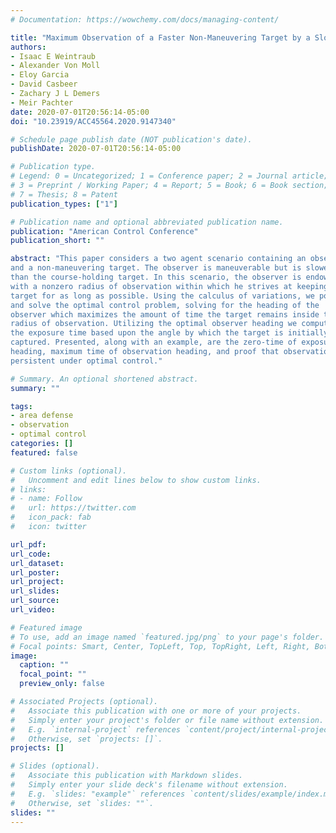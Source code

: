 ```yaml
---
# Documentation: https://wowchemy.com/docs/managing-content/

title: "Maximum Observation of a Faster Non-Maneuvering Target by a Slower Observer"
authors: 
- Isaac E Weintraub
- Alexander Von Moll
- Eloy Garcia
- David Casbeer
- Zachary J L Demers
- Meir Pachter
date: 2020-07-01T20:56:14-05:00
doi: "10.23919/ACC45564.2020.9147340"

# Schedule page publish date (NOT publication's date).
publishDate: 2020-07-01T20:56:14-05:00

# Publication type.
# Legend: 0 = Uncategorized; 1 = Conference paper; 2 = Journal article;
# 3 = Preprint / Working Paper; 4 = Report; 5 = Book; 6 = Book section;
# 7 = Thesis; 8 = Patent
publication_types: ["1"]

# Publication name and optional abbreviated publication name.
publication: "American Control Conference"
publication_short: ""

abstract: "This paper considers a two agent scenario containing an observer
and a non-maneuvering target. The observer is maneuverable but is slower
than the course-holding target. In this scenario, the observer is endowed
with a nonzero radius of observation within which he strives at keeping the
target for as long as possible. Using the calculus of variations, we pose
and solve the optimal control problem, solving for the heading of the
observer which maximizes the amount of time the target remains inside the
radius of observation. Utilizing the optimal observer heading we compute
the exposure time based upon the angle by which the target is initially
captured. Presented, along with an example, are the zero-time of exposure
heading, maximum time of observation heading, and proof that observation is
persistent under optimal control."

# Summary. An optional shortened abstract.
summary: ""

tags: 
- area defense
- observation
- optimal control
categories: []
featured: false

# Custom links (optional).
#   Uncomment and edit lines below to show custom links.
# links:
# - name: Follow
#   url: https://twitter.com
#   icon_pack: fab
#   icon: twitter

url_pdf:
url_code:
url_dataset:
url_poster:
url_project:
url_slides:
url_source:
url_video:

# Featured image
# To use, add an image named `featured.jpg/png` to your page's folder. 
# Focal points: Smart, Center, TopLeft, Top, TopRight, Left, Right, BottomLeft, Bottom, BottomRight.
image:
  caption: ""
  focal_point: ""
  preview_only: false

# Associated Projects (optional).
#   Associate this publication with one or more of your projects.
#   Simply enter your project's folder or file name without extension.
#   E.g. `internal-project` references `content/project/internal-project/index.md`.
#   Otherwise, set `projects: []`.
projects: []

# Slides (optional).
#   Associate this publication with Markdown slides.
#   Simply enter your slide deck's filename without extension.
#   E.g. `slides: "example"` references `content/slides/example/index.md`.
#   Otherwise, set `slides: ""`.
slides: ""
---
```

